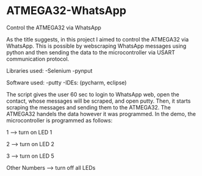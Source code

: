 # ATMEGA32-WhatsApp
Control the ATMEGA32 via WhatsApp

As the title suggests, in this project I aimed to control the ATMEGA32 via WhatsApp.
This is possible by webscraping WhatsApp messages using python and then sending the data to the microcontroller via USART communication protocol.

Libraries used:
  -Selenium
  -pynput
  
Software used:
  -putty
  -IDEs: (pycharm, eclipse)
  
  
  
The script gives the user 60 sec to login to WhatsApp web, open the contact, whose messages will be scraped, and open putty.
Then, it starts scraping the messages and sending them to the ATMEGA32.
The ATMEGA32 handels the data however it was programmed. In the demo, the microcontroller is programmed as follows:

1 --> turn on LED 1

2 --> turn on LED 2

3 --> turn on LED 5

Other Numbers --> turn off all LEDs
